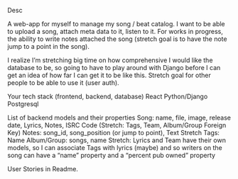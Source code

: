 Desc 

A web-app for myself to manage my song / beat catalog. I want to be able to upload a song, attach meta data to it, listen to it. For works in progress, the ability to write notes attached the song (stretch goal is to have the note jump to a point in the song).

I realize I’m stretching big time on how comprehensive I would like the database to be, so going to have to play around with Django before I can get an idea of how far I can get it to be like this. Stretch goal for other people to be able to use it (user auth).

Your tech stack (frontend, backend, database)
React
Python/Django
Postgresql

List of backend models and their properties
Song: name, file, image, release date, Lyrics, Notes, ISRC Code (Stretch: Tags, Team, Album/Group Foreign Key)
Notes: song_id, song_position (or jump to point), Text
Stretch
Tags: Name
Album/Group: songs, name
Stretch: Lyrics and Team have their own models, so I can associate Tags with lyrics (maybe) and so writers on the song can have a “name” property and a “percent pub owned” property

User Stories in Readme. 